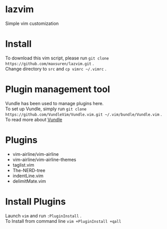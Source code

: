 # lazvim
Simple vim customization

# Install
To download this vim script, please run `git clone https://github.com/maxsuren/lazvim.git` .   
Change directory to `src` and `cp vimrc ~/.vimrc` . 

# Plugin management tool
Vundle has been used to manage plugins here.  
To set up Vundle, simply run `git clone https://github.com/VundleVim/Vundle.vim.git ~/.vim/bundle/Vundle.vim` . 
To read more about [Vundle](https://github.com/VundleVim/Vundle.vim)

# Plugins
* vim-airline/vim-airline
* vim-airline/vim-airline-themes
* taglist.vim
* The-NERD-tree
* indentLine.vim
* delimitMate.vim

# Install Plugins
Launch `vim` and run `:PluginInstall` .   
To Install from command line `vim +PluginInstall +qall`   
